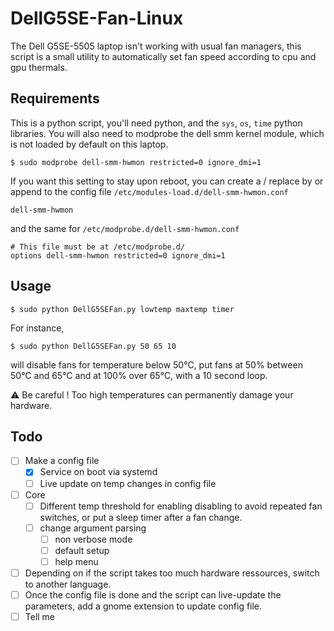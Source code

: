 # DellG5SE-Fan-Linux
The Dell G5SE-5505 laptop isn't working with usual fan managers, this script is a small utility to automatically set fan speed according to cpu and gpu thermals.
## Requirements
This is a python script, you'll need python, and the `sys`, `os`, `time` python libraries.
You will also need to modprobe the dell smm kernel module, which is not loaded by default on this laptop.
```shell
$ sudo modprobe dell-smm-hwmon restricted=0 ignore_dmi=1
```
If you want this setting to stay upon reboot, you can create a / replace by or append to the config file  `/etc/modules-load.d/dell-smm-hwmon.conf` 
```shell
dell-smm-hwmon
```
and the same for `/etc/modprobe.d/dell-smm-hwmon.conf` 
```shell
# This file must be at /etc/modprobe.d/
options dell-smm-hwmon restricted=0 ignore_dmi=1
```
## Usage
```shell
$ sudo python DellG5SEFan.py lowtemp maxtemp timer
```
For instance, 
```shell
$ sudo python DellG5SEFan.py 50 65 10
```
will disable fans for temperature below 50°C, put fans at 50% between 50°C and 65°C and at 100% over 65°C, with a 10 second loop.

:warning: Be careful ! Too high temperatures can permanently damage your hardware.

## Todo
- [ ] Make a config file
  - [x] Service on boot via systemd
  - [ ] Live update on temp changes in config file
- [ ] Core 
  - [ ] Different temp threshold for enabling disabling to avoid repeated fan switches, or put a sleep timer after a fan change.
  - [ ] change argument parsing
    - [ ] non verbose mode
    - [ ] default setup
    - [ ] help menu
- [ ] Depending on if the script takes too much hardware ressources, switch to another language.
- [ ] Once the config file is done and the script can live-update the parameters, add a gnome extension to update config file.
- [ ] Tell me 
